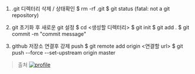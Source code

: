 1. .git 디렉터리 삭제 / 상태확인
   $ rm -rf .git
   $ git status (fatal: not a git repository)

1. git 초기화 후 새로운 git 설정
   $ cd <생성할 디렉터리>
   $ git init
   $ git add .
   $ git commit -m "commit message"

1. github 저장소 연결후 강제 push
   $ git remote add origin <연결할 url>
   $ git push --force --set-upstream origin master

>  출처
> [![profile](https://velog.velcdn.com/images/paperkeem/profile/1f97adf1-4cf3-4579-9413-3d97b3171cf0/social_profile.png)](https://velog.io/@paperkeem)